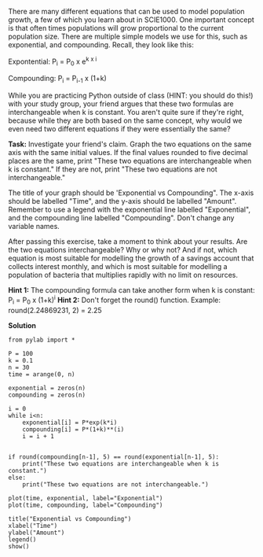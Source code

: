 

There are many different equations that can be used to model population growth, a few of which you learn about in SCIE1000. One important concept is that often times populations will grow proportional to the current population size. There are multiple simple models we use for this, such as exponential, and compounding. Recall, they look like this:

Expontential: P<sub>i</sub> = P<sub>0</sub> x e<sup>k x i</sup>

Compounding: P<sub>i</sub> = P<sub>i-1</sub> x (1+k)

While you are practicing Python outside of class (HINT: you should do this!) with your study group, your friend argues that these two formulas are interchangeable when k is constant. You aren't quite sure if they're right, because while they are both based on the same concept, why would we even need two different equations if they were essentially the same?

**Task:** Investigate your friend's claim. Graph the two equations on the same axis with the same initial values. If the final values rounded to five decimal places are the same, print "These two equations are interchangeable when k is constant." If they are not, print "These two equations are not interchangeable."

The title of your graph should be 'Exponential vs Compounding". The x-axis should be labelled "Time", and the y-axis should be labelled "Amount". Remember to use a legend with the exponential line labelled "Exponential", and the compounding line labelled "Compounding". Don't change any variable names.

After passing this exercise, take a moment to think about your results. Are the two equations interchangeable? Why or why not? And if not, which equation is most suitable for modelling the growth of a savings account that collects interest monthly, and which is most suitable for modelling a population of bacteria that multiplies rapidly with no limit on resources.

**Hint 1:** The compounding formula can take another form when k is constant: P<sub>i</sub> = P<sub>0</sub> x (1+k)<sup>i</sup>
**Hint 2:** Don't forget the round() function. Example: round(2.24869231, 2) = 2.25

**Solution**

````
from pylab import *

P = 100
k = 0.1
n = 30
time = arange(0, n)

exponential = zeros(n)
compounding = zeros(n)

i = 0
while i<n:
    exponential[i] = P*exp(k*i)
    compounding[i] = P*(1+k)**(i)
    i = i + 1


if round(compounding[n-1], 5) == round(exponential[n-1], 5):
    print("These two equations are interchangeable when k is constant.")
else:
    print("These two equations are not interchangeable.")

plot(time, exponential, label="Exponential")
plot(time, compounding, label="Compounding")

title("Exponential vs Compounding")
xlabel("Time")
ylabel("Amount")
legend()
show()

````
